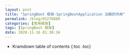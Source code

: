 ```yaml
---
layout: post
title: "SpringBoot 框架-SpringBootApplication 注解的作用"
permalink: /blog/65276889
categories: [常用框架]
tags: [SpringBoot 框架]
date: 2020-11-16 01:30:34
---
```


* Kramdown table of contents
{:toc .toc}

